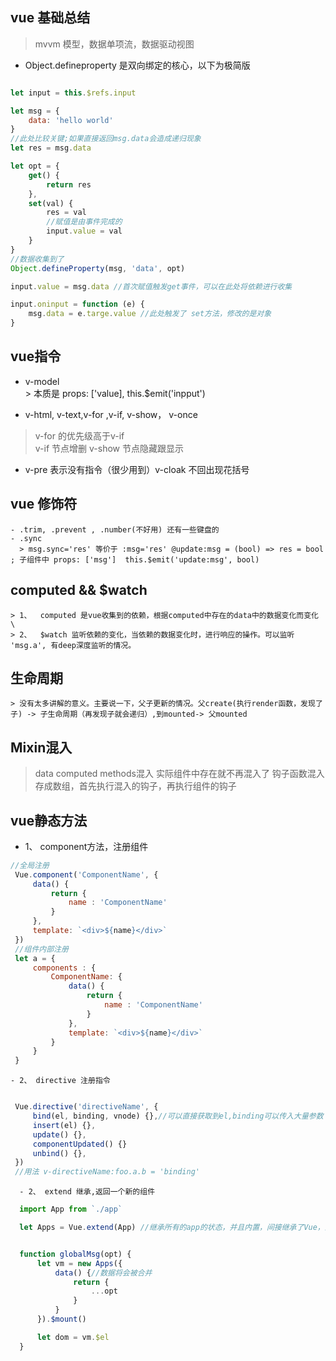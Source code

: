 ## vue 基础总结
 > mvvm 模型，数据单项流，数据驱动视图

  - Object.defineproperty 是双向绑定的核心，以下为极简版

  ```javascript

  let input = this.$refs.input

  let msg = {
      data: 'hello world'
  }
  //此处比较关键;如果直接返回msg.data会造成递归现象
  let res = msg.data

  let opt = {
      get() {
          return res
      },
      set(val) {
          res = val
          //赋值是由事件完成的
          input.value = val
      }
  }  
  //数据收集到了
  Object.defineProperty(msg, 'data', opt)

  input.value = msg.data //首次赋值触发get事件，可以在此处将依赖进行收集

  input.oninput = function (e) {
      msg.data = e.targe.value //此处触发了 set方法，修改的是对象
  } 

  ```

  ## vue指令

   - v-model  
    > 本质是  props: ['value], this.$emit('inpput')

   - v-html, v-text,v-for ,v-if, v-show， v-once
   > v-for 的优先级高于v-if \
   > v-if 节点增删 v-show 节点隐藏跟显示

   - v-pre 表示没有指令（很少用到）v-cloak 不回出现花括号

 ## vue 修饰符
    - .trim, .prevent , .number(不好用) 还有一些键盘的 
    - .sync
      > msg.sync='res' 等价于 :msg='res' @update:msg = (bool) => res = bool ; 子组件中 props: ['msg']  this.$emit('update:msg', bool) 

 ## computed && $watch
    > 1、  computed 是vue收集到的依赖，根据computed中存在的data中的数据变化而变化 \
    > 2、  $watch 监听依赖的变化，当依赖的数据变化时，进行响应的操作。可以监听 'msg.a', 有deep深度监听的情况。

 ## 生命周期
    > 没有太多讲解的意义。主要说一下，父子更新的情况。父create(执行render函数，发现了子) -> 子生命周期（再发现子就会递归）,到mounted-> 父mounted

 ## Mixin混入
   > data computed methods混入 实际组件中存在就不再混入了
   > 钩子函数混入 存成数组，首先执行混入的钩子，再执行组件的钩子

 ## vue静态方法
   - 1、 component方法，注册组件
   ```javascript
   //全局注册
    Vue.component('ComponentName', {
        data() {
            return {
                name : 'ComponentName'
            }
        },
        template: `<div>${name}</div>`
    })
    //组件内部注册
    let a = {
        components : {
            ComponentName: {
                data() {
                    return {
                        name : 'ComponentName'
                    }
                },
                template: `<div>${name}</div>`
            }
        }
    }
   ```

    - 2、 directive 注册指令
   ```javascript 

    Vue.directive('directiveName', {
        bind(el, binding, vnode) {},//可以直接获取到el,binding可以传入大量参数
        insert(el) {},
        update() {},
        componentUpdated() {}
        unbind() {},
    })
    //用法 v-directiveName:foo.a.b = 'binding'
   ```

      - 2、 extend 继承,返回一个新的组件
   ```javascript 
     import App from `./app`

     let Apps = Vue.extend(App) //继承所有的app的状态，并且内置，间接继承了Vue，生成了新的constructor（构造函数）


     function globalMsg(opt) {
         let vm = new Apps({
             data() {//数据将会被合并
                 return {
                     ...opt
                 }
             }
         }).$mount()

         let dom = vm.$el
     }




   ```

  
